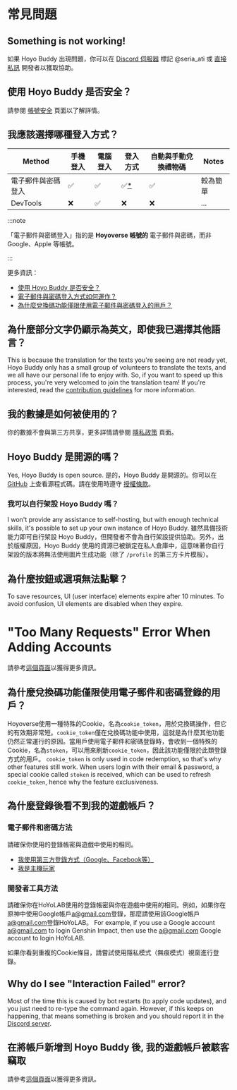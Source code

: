 <!-- markdownlint-disable MD026 MD040 MD047 -->

# 常見問題

## Something is not working!

如果 Hoyo Buddy 出現問題，你可以在 [Discord 伺服器](https://link.seria.moe/hb-dc) 標記 @seria_ati 或 [直接私訊](https://discord.com/users/410036441129943050) 開發者以獲取協助。

## 使用 Hoyo Buddy 是否安全？

請參閱 [帳號安全](./Account-Security.md) 頁面以了解詳情。

## 我應該選擇哪種登入方式？

| Method    | 手機登入 | 電腦登入 | 登入方式                     | 自動與手動兌換禮物碼 | Notes                                               |
| --------- | ---- | ---- | ------------------------ | ---------- | --------------------------------------------------- |
| 電子郵件與密碼登入 | ✅    | ✅    | ✅[\*](./Before-Start.md) | ✅          | 較為簡單                                                |
| DevTools  | ❌    | ✅    | ❌                        | ❌          | ... |

:::note

「電子郵件與密碼登入」指的是 **Hoyoverse 帳號的** 電子郵件與密碼，而非 Google、Apple 等帳號。

:::

更多資訊：

- [使用 Hoyo Buddy 是否安全？](./Account-Security.md)
- [電子郵件與密碼登入方式如何運作？](./Account-Security.md#電子郵件和密碼登錄方式如何運作)
- [為什麼兌換碼功能僅限使用電子郵件與密碼登入的用戶？](#為什麼兌換碼功能僅限使用電子郵件和密碼登錄的用戶)

## 為什麼部分文字仍顯示為英文，即使我已選擇其他語言？

This is because the translation for the texts you're seeing are not ready yet, Hoyo Buddy only has a small group of volunteers to translate the texts, and we all have our personal life to enjoy with. So, if you want to speed up this process, you're very welcomed to join the translation team! If you're interested, read the [contribution guidelines](https://github.com/seriaati/hoyo-buddy/blob/main/CONTRIBUTING.md) for more information.

## 我的數據是如何被使用的？

你的數據不會與第三方共享，更多詳情請參閱 [隱私政策](https://github.com/seriaati/hoyo-buddy/blob/main/PRIVACY.md) 頁面。

## Hoyo Buddy 是開源的嗎？

Yes, Hoyo Buddy is open source. 是的，Hoyo Buddy 是開源的。你可以在 [GitHub](https://github.com/seriaati/hoyo-buddy/) 上查看源程式碼。請在使用時遵守 [授權條款](https://github.com/seriaati/hoyo-buddy/blob/main/LICENSE)。

### 我可以自行架設 Hoyo Buddy 嗎？

I won't provide any assistance to self-hosting, but with enough technical skills, it's possible to set up your own instance of Hoyo Buddy. 雖然具備技術能力即可自行架設 Hoyo Buddy，但開發者不會為自行架設提供協助。另外，出於版權原因，Hoyo Buddy 使用的資源已被鎖定在私人倉庫中，這意味著你自行架設的版本將無法使用圖片生成功能（除了 `/profile` 的第三方卡片模板）。

## 為什麼按鈕或選項無法點擊？

To save resources, UI (user interface) elements expire after 10 minutes. To avoid confusion, UI elements are disabled when they expire.

# "Too Many Requests" Error When Adding Accounts

請參考[這個頁面](./too-many-requests.md)以獲得更多資訊。

## 為什麼兌換碼功能僅限使用電子郵件和密碼登錄的用戶？

Hoyoverse使用一種特殊的Cookie，名為`cookie_token`，用於兌換碼操作，但它的有效期非常短。`cookie_token`僅在兌換碼功能中使用，這就是為什麼其他功能仍然正常運行的原因。當用戶使用電子郵件和密碼登錄時，會收到一個特殊的Cookie，名為`stoken`，可以用來刷新`cookie_token`，因此該功能僅限於此類登錄方式的用戶。 `cookie_token` is only used in code redemption, so that's why other features still work. When users login with their email & password, a special cookie called `stoken` is received, which can be used to refresh `cookie_token`, hence why the feature exclusiveness.

## 為什麼登錄後看不到我的遊戲帳戶？

### 電子郵件和密碼方法

請確保你使用的登錄帳密與遊戲中使用的相同。

- [我使用第三方登錄方式（Google、Facebook等）](./Before-Start.md#我使用第三方服務登入)
- [我是主機玩家](./Before-Start.md#我是主機玩家)

### 開發者工具方法

請確保你在HoYoLAB使用的登錄帳密與你在遊戲中使用的相同。例如，如果你在原神中使用Google帳戶[a@gmail.com](mailto:a@gmail.com)登錄，那麼請使用該Google帳戶[a@gmail.com](mailto:a@gmail.com)登錄HoYoLAB。 For example, if you use a Google account [a@gmail.com](mailto:a@gmail.com) to login Genshin Impact, then use the [a@gmail.com](mailto:a@gmail.com) Google account to login HoYoLAB.

如果你看到重複的Cookie條目，請嘗試使用隱私模式（無痕模式）視窗進行登錄。

## Why do I see "Interaction Failed" error?

Most of the time this is caused by bot restarts (to apply code updates), and you just need to re-type the command again. However, if this keeps on happening, that means something is broken and you should report it in the [Discord server](https://link.seria.moe/hb-dc).

## 在將帳戶新增到 Hoyo Buddy 後, 我的遊戲帳戶被駭客竊取

請參考[這個頁面](./account-hacked.md)以獲得更多資訊。
